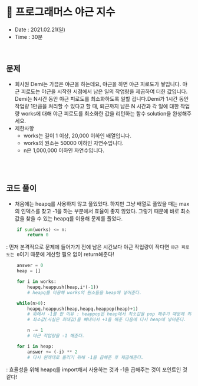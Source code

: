 # 🤧 프로그래머스 야근 지수
- Date : 2021.02.21(일)
- Time : 30분
<br>

## 문제

- 회사원 Demi는 가끔은 야근을 하는데요, 야근을 하면 야근 피로도가 쌓입니다. 야근 피로도는 야근을 시작한 시점에서 남은 일의 작업량을 제곱하여 더한 값입니다. Demi는 N시간 동안 야근 피로도를 최소화하도록 일할 겁니다.Demi가 1시간 동안 작업량 1만큼을 처리할 수 있다고 할 때, 퇴근까지 남은 N 시간과 각 일에 대한 작업량 works에 대해 야근 피로도를 최소화한 값을 리턴하는 함수 solution을 완성해주세요.
- 제한사항
    - works는 길이 1 이상, 20,000 이하인 배열입니다.
    - works의 원소는 50000 이하인 자연수입니다.
    - n은 1,000,000 이하인 자연수입니다.


<br><br>

## 코드 풀이
- 처음에는 heapq를 사용하지 않고 풀었었다. 하지만 그냥 배열로 풀었을 때는 max의 인덱스를 찾고 -1을 하는 부분에서 효율이 좋지 않았다. 그렇기 때문에 바로 최소값을 찾을 수 있는 heapq를 이용해 문제를 풀었다.
```python
    if sum(works) <= n:
        return 0
```
: 먼저 본격적으로 문제에 들어가기 전에 남은 시간보다 야근 작업량이 작다면       ```야근 피로도는 0```이기 때문에 계산할 필요 없이 return해준다!

```python
    answer = 0
    heap = []

    for i in works:
        heapq.heappush(heap,i*(-1))
        # heapq를 이용해 works의 원소들을 heap에 넣어준다.

    while(n>0):
        heapq.heappush(heap,heapq.heappop(heap)+1)
        # 위에서 -1를 한 이유 : heappop은 heap에서 최소값을 pop 해주기 때문에 최대값 -> 최소값으로 바꿔주기 위해 -1을 곱해주었던 것이다!
        # 최소값(사실은 최대값)을 빼내어서 +1을 해준 다음에 다시 heap에 넣어준다.

        n -= 1
        # 야근 작업량을 -1 해준다.

    for i in heap:
        answer += (-i) ** 2
        # 다시 원래대로 돌리기 위해 -1을 곱해준 후 제곱해준다.
```
: 효율성을 위해 heapq를 import해서 사용하는 것과 -1을 곱해주는 것이 포인트인 것 같다!